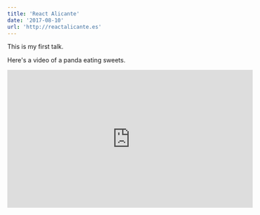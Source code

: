 ```yaml
---
title: 'React Alicante'
date: '2017-08-10'
url: 'http://reactalicante.es'
---
```


This is my first talk.

Here's a video of a panda eating sweets.

<iframe width="560" height="315" src="https://www.youtube.com/embed/4n0xNbfJLR8" frameborder="0" allowfullscreen></iframe>
